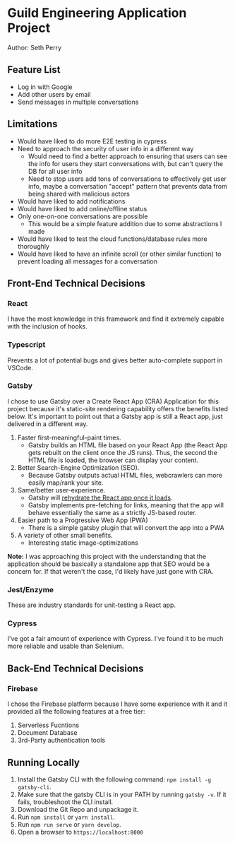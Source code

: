 # Guild Engineering Application Project

Author: Seth Perry

## Feature List

- Log in with Google
- Add other users by email
- Send messages in multiple conversations

## Limitations

- Would have liked to do more E2E testing in cypress
- Need to approach the security of user info in a different way
  - Would need to find a better approach to ensuring that users can see the info for users they start conversations with, but can't query the DB for all user info
  - Need to stop users add tons of conversations to effectively get user info, maybe a conversation "accept" pattern that prevents data from being shared with malicious actors
- Would have liked to add notifications
- Would have liked to add online/offline status
- Only one-on-one conversations are possible
  - This would be a simple feature addition due to some abstractions I made
- Would have liked to test the cloud functions/database rules more thoroughly
- Would have liked to have an infinite scroll (or other similar function) to prevent loading all messages for a conversation

## Front-End Technical Decisions

### React

I have the most knowledge in this framework and find it extremely capable with the inclusion of hooks.

### Typescript

Prevents a lot of potential bugs and gives better auto-complete support in VSCode.

### Gatsby

I chose to use Gatsby over a Create React App (CRA) Application for this project because it's static-site rendering capability offers the benefits listed below. It's important to point out that a Gatsby app is still a React app, just delivered in a different way.

1. Faster first-meaningful-paint times.
   - Gatsby builds an HTML file based on your React App (the React App gets rebuilt on the client once the JS runs). Thus, the second the HTML file is loaded, the browser can display your content.
2. Better Search-Engine Optimization (SEO).
   - Because Gatsby outputs actual HTML files, webcrawlers can more easily map/rank your site.
3. Same/better user-experience.
   - Gatsby will [rehydrate the React app once it loads](https://www.gatsbyjs.org/docs/react-hydration/).
   - Gatsby implements pre-fetching for links, meaning that the app will behave essentially the same as a strictly JS-based router.
4. Easier path to a Progressive Web App (PWA)
   - There is a simple gatsby plugin that will convert the app into a PWA
5. A variety of other small benefits.
   - Interesting static image-optimizations

**Note:** I was approaching this project with the understanding that the application should be basically a standalone app that SEO would be a concern for. If that weren't the case, I'd likely have just gone with CRA.

### Jest/Enzyme

These are industry standards for unit-testing a React app.

### Cypress

I've got a fair amount of experience with Cypress. I've found it to be much more reliable and usable than Selenium.

## Back-End Technical Decisions

### Firebase

I chose the Firebase platform because I have some experience with it and it provided all the following features at a free tier:

1. Serverless Fucntions
2. Document Database
3. 3rd-Party authentication tools

## Running Locally

1. Install the Gatsby CLI with the following command: `npm install -g gatsby-cli`.
2. Make sure that the gatsby CLI is in your PATH by running `gatsby -v`. If it fails, troubleshoot the CLI install.
3. Download the Git Repo and unpackage it.
4. Run `npm install` or `yarn install`.
5. Run `npm run serve` or `yarn develop`.
6. Open a browser to `https://localhost:8000`
